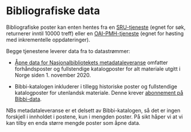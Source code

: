 # Bibliografiske data

Bibliografiske poster kan enten hentes fra en [SRU-tjeneste](./sru) (egnet for søk, returnerer inntil 10000 treff) eller en [OAI-PMH-tjeneste](./oai-pmh) (egnet for høsting med inkrementelle oppdateringer).

Begge tjenestene leverer data fra to datastrømmer:

* [Åpne data for Nasjonalbibliotekets metadataleveranse](./mlnb/) omfatter forhåndsposter og fullstendige katalogposter for alt materiale utgitt i Norge siden 1. november 2020.

* Bibbi-katalogen inkluderer i tillegg historiske poster og fullstendige katalogposter for utenlandsk materiale. Denne krever [abonnement på Bibbi-data](https://www.bibsent.no/metadata/abonnement-paa-bibbi-data).

NBs metadataleveranse er et delsett av Bibbi-katalogen, så det er ingen forskjell i innholdet i postene, kun i mengden poster. På sikt håper vi at vi kan tilby en enda større mengde poster som åpne data.
